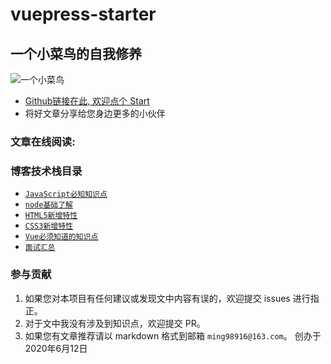 # vuepress-starter

## 一个小菜鸟的自我修养

![一个小菜鸟](http://47.103.217.232/public/home.jpg)

- [Github链接在此, 欢迎点个 Start](https://github.com/ming556/vuepress-starter)
- 将好文章分享给您身边更多的小伙伴

### 文章在线阅读:

### 博客技术栈目录
* [ `JavaScript必知知识点`](/web/js/)
* [ `node基础了解`](/node/)
* [ `HTML5新增特性`](/docs//web/html/)
* [ `CSS3新增特性`](/docs//web/css/)
* [ `Vue必须知道的知识点`](/docs/VUE/)
* [ `面试汇总`](/docs//interview/)

### 参与贡献

1. 如果您对本项目有任何建议或发现文中内容有误的，欢迎提交 issues 进行指正。
2. 对于文中我没有涉及到知识点，欢迎提交 PR。
3. 如果您有文章推荐请以 markdown 格式到邮箱 `ming98916@163.com`。
创办于2020年6月12日
